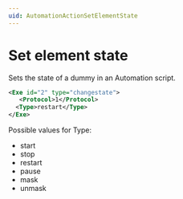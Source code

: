 ```yaml
---
uid: AutomationActionSetElementState
---
```


# Set element state

Sets the state of a dummy in an Automation script.

```xml
<Exe id="2" type="changestate">
   <Protocol>1</Protocol>
  <Type>restart</Type>
</Exe>
```

Possible values for Type:

- start
- stop
- restart
- pause
- mask
- unmask

